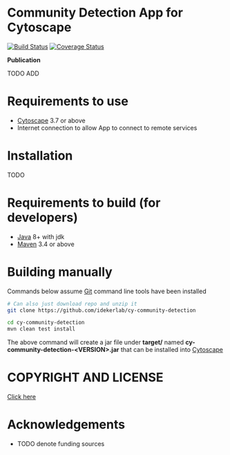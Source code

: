 [maven]: http://maven.apache.org/
[java]: https://www.oracle.com/java/index.html
[git]: https://git-scm.com/
[make]: https://www.gnu.org/software/make
[cytoscape]: https://cytoscape.org/

Community Detection App for Cytoscape
======================================

[![Build Status](https://travis-ci.org/idekerlab/cy-community-detection.svg?branch=master)](https://travis-ci.org/idekerlab/cy-community-detection) [![Coverage Status](https://coveralls.io/repos/github/idekerlab/cy-community-detection/badge.svg?branch=master)](https://coveralls.io/github/idekerlab/cy-community-detection?branch=master)


**Publication**

TODO ADD

Requirements to use
=====================

* [Cytoscape][cytoscape] 3.7 or above
* Internet connection to allow App to connect to remote services



Installation
==============

TODO



Requirements to build (for developers)
========================================

* [Java][java] 8+ with jdk
* [Maven][maven] 3.4 or above


Building manually
====================

Commands below assume [Git][git] command line tools have been installed

```Bash
# Can also just download repo and unzip it
git clone https://github.com/idekerlab/cy-community-detection

cd cy-community-detection
mvn clean test install
```

The above command will create a jar file under **target/** named
**cy-community-detection-\<VERSION\>.jar** that can be installed
into [Cytoscape][cytoscape]

COPYRIGHT AND LICENSE
=======================

[Click here](LICENSE)

Acknowledgements
=================

* TODO denote funding sources